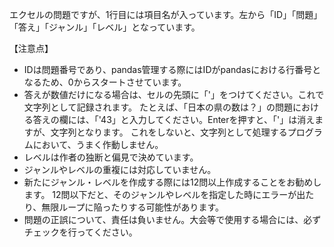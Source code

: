 エクセルの問題ですが、1行目には項目名が入っています。左から「ID」「問題」「答え」「ジャンル」「レベル」となっています。

【注意点】
* IDは問題番号であり、pandas管理する際にはIDがpandasにおける行番号となるため、0からスタートさせています。
* 答えが数値だけになる場合は、セルの先頭に「'」をつけてください。これで文字列として記録されます。
  たとえば、「日本の県の数は？」の問題における答えの欄には、「'43」と入力してください。Enterを押すと、「'」は消えますが、文字列となります。
  これをしないと、文字列として処理するプログラムにおいて、うまく作動しません。
* レベルは作者の独断と偏見で決めています。
* ジャンルやレベルの重複には対応していません。
* 新たにジャンル・レベルを作成する際には12問以上作成することをお勧めします。
  12問以下だと、そのジャンルやレベルを指定した時にエラーが出たり、無限ループに陥ったりする可能性があります。
* 問題の正誤について、責任は負いません。大会等で使用する場合には、必ずチェックを行ってください。
